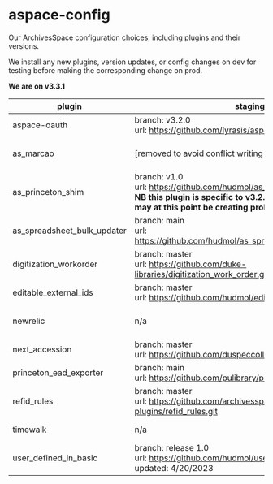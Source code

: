 # aspace-config
Our ArchivesSpace configuration choices, including plugins and their versions.

We install any new plugins, version updates, or config changes on dev for testing before making the corresponding change on prod.

**We are on v3.3.1**

| plugin | staging | prod |
| ------ | ------- | ---- |
| aspace-oauth | branch: v3.2.0 <br/> url: https://github.com/lyrasis/aspace-oauth.git | branch: v3.2.0 <br/> url: https://github.com/lyrasis/aspace-oauth.git |
| as_marcao | [removed to avoid conflict writing to sftp staging] | branch: v0.5 <br/> url: https://github.com/hudmol/as_marcao.git <br/> added: 5/30/2023 |
| as_princeton_shim | branch: v1.0 <br/> url: https://github.com/hudmol/as_princeton_shim.git <br/> **NB this plugin is specific to v3.2. It was upgraded but may at this point be creating problems** | branch: v1.0 <br/> url: https://github.com/hudmol/as_princeton_shim.git |
| as_spreadsheet_bulk_updater | branch: main <br/> url: https://github.com/hudmol/as_spreadsheet_bulk_updater.git | branch: main <br/> url: https://github.com/hudmol/as_spreadsheet_bulk_updater.git |
| digitization_workorder | branch: master <br/> url: https://github.com/duke-libraries/digitization_work_order.git | branch: master <br/> url: https://github.com/duke-libraries/digitization_work_order.git |
| editable_external_ids | branch: master <br/> url: https://github.com/hudmol/editable_external_ids.git | n/a |
| newrelic | n/a | url: https://github.com/archivesspace-plugins/newrelic.git <br/> branch: master <br/> restricted: true |
| next_accession | branch: master <br/> url: https://github.com/duspeccoll/next_accession.git| branch: master </br> url: https://github.com/duspeccoll/next_accession.git |
| princeton_ead_exporter | branch: main <br/> url: https://github.com/pulibrary/princeton_ead_exporter.git | branch: main <br/> url: https://github.com/pulibrary/princeton_ead_exporter.git |
| refid_rules | branch: master <br/> url: https://github.com/archivesspace-plugins/refid_rules.git | branch: master <br/> url: https://github.com/archivesspace-plugins/refid_rules.git
| timewalk | n/a | branch: master <br/> url: https://github.com/alexduryee/timewalk.git
| user_defined_in_basic | branch: release 1.0<br/> url: https://github.com/hudmol/user_defined_in_basic.git <br/> updated: 4/20/2023 | branch: '1.0' <br/> url: https://github.com/hudmol/user_defined_in_basic.git <br/> updated: 5/30/2023
